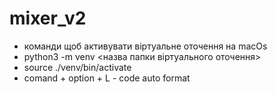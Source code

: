 # mixer_v2

* команди щоб активувати віртуальне оточення на macOs
* python3 -m venv <назва папки віртуального оточення>
* source ./venv/bin/activate
* comand + option + L - code auto format



